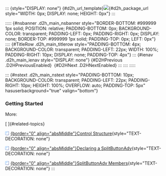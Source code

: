 ::: {style="DISPLAY: none"}
[](ms-xhelp:///?Id=d2h_url_template){#d2h_url_template}![](!package_url!){#d2h_package_url style="WIDTH: 0px; DISPLAY: none; HEIGHT: 0px"}
:::

::::: {#nsbanner .d2h_main_nsbanner style="BORDER-BOTTOM: #999999 1px solid; POSITION: relative; PADDING-BOTTOM: 0px; BACKGROUND-COLOR: transparent; PADDING-LEFT: 0px; PADDING-RIGHT: 0px; DISPLAY: none; BORDER-TOP: #999999 1px solid; PADDING-TOP: 0px; LEFT: 0px"}
:::: {#TitleRow .d2h_main_titlerow style="PADDING-BOTTOM: 4px; BACKGROUND-COLOR: transparent; PADDING-LEFT: 22px; WIDTH: 100%; PADDING-RIGHT: 10px; DISPLAY: none; PADDING-TOP: 4px"}
::: {#ienav .d2h_main_ienav style="DISPLAY: none"}
[](ms-xhelp:///?Id=7e26eaa3-aecf-4b5d-b0f2-0dd54698da81){#D2HPrevious .D2HPreviousEnabled}  [](ms-xhelp:///?Id=aef03227-9003-4f85-8c06-30a374b75902){#D2HNext .D2HNextEnabled}
:::
::::
:::::

::: {#nstext .d2h_main_nstext style="PADDING-BOTTOM: 10px; BACKGROUND-COLOR: transparent; PADDING-LEFT: 22px; PADDING-RIGHT: 10px; HEIGHT: 100%; OVERFLOW: auto; PADDING-TOP: 5px" hasuserbackground="true" valign="bottom"}
### Getting Started

More:

[ ]{#related-topics}

[![](../button.gif){border="0" align="absMiddle"}Control Structure](ms-xhelp:///?Id=930db9a6-7e68-43a0-b474-f6602999d9de){style="TEXT-DECORATION: none"}

[![](../button.gif){border="0" align="absMiddle"}Declaring a SplitButtonAdv](ms-xhelp:///?Id=91986299-a4ec-4a6b-9bd1-fac7d2041a0c){style="TEXT-DECORATION: none"}

[![](../button.gif){border="0" align="absMiddle"}SplitButtonAdv Members](ms-xhelp:///?Id=6edc2631-65d2-4f41-95f2-0d5e698bb2ce){style="TEXT-DECORATION: none"}
:::
